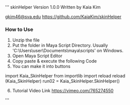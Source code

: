 '''
skinHelper
Version 1.0.0
Written by Kaia Kim

gkim46@sva.edu
https://github.com/KaiaKim/skinHelper

### How to Use ###

1. Unzip the file
2. Put the folder in Maya Script Directory. Usually 'C:\Users\user\Documents\maya\scripts' on Windows.
3. Open Maya Script Editor
4. Copy paste & execute the following Code
5. You can make it into buttons

import Kaia_SkinHelper
from importlib import reload
reload (Kaia_SkinHelper)
run02 = Kaia_SkinHelper.SkinHelper()

6. Tutorial Video Link
https://vimeo.com/765274550

'''

